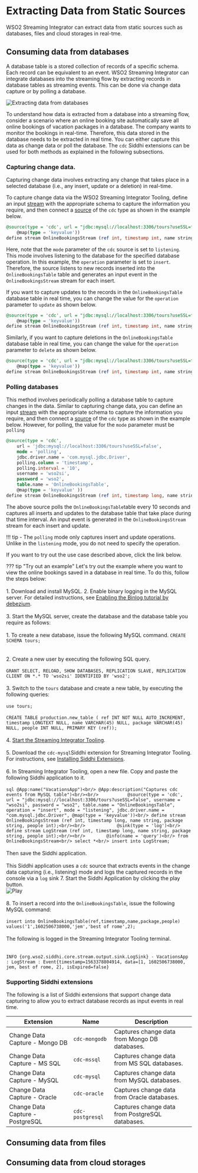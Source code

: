 # Extracting Data from Static Sources

WSO2 Streaming Integrator can extract data from static sources such as databases, files and cloud storages in real-tme. 

## Consuming data from databases

A database table is a stored collection of records of a specific schema. Each record can be equivalent to an event. WSO2 Streaming Integrator can integrate databases into the streaming flow by extracting records in database tables as streaming events. This can be done via change data capture or by polling a database.

![Extracting data from databases](../images/extracting-data-from-static-sources/extract-data-from-databases.png)

To understand how data is extracted from a database into a streaming flow, consider a scenario where an online booking site automatically save all online bookings of vacation packages in a database. The company wants to monitor the bookings in real-time. Therefore, this data stored in the database needs to be extracted in real time. You can either capture this data as change data or poll the database. The `cdc` Siddhi extensions can be used for both methods as explained in the following subsections.

### Capturing change data.

Capturing change data involves extracting any change that takes place in a selected database (i.e., any insert, update or a deletion) in real-time.

To capture change data via the WSO2 Streaming Integrator Tooling, define an input [stream](https://siddhi.io/en/v5.1/docs/query-guide/#stream) with the appropriate schema to capture the information you require, and then connect a [source](https://siddhi.io/en/v5.1/docs/query-guide/#source) of the `cdc` type as shown in the example below.

```sql
@source(type = 'cdc', url = "jdbc:mysql://localhost:3306/tours?useSSL=false", username = "wso2si", password = "wso2", table.name = "OnlineBookingsTable", operation = "insert", mode = "listening", jdbc.driver.name = "com.mysql.jdbc.Driver",
	@map(type = 'keyvalue'))
define stream OnlineBookingsStream (ref int, timestamp int, name string, package string, people int);
```
Here, note that the `mode` parameter of the `cdc` source is set to `listening`. This mode involves listening to the database for the specified database operation. In this example, the `operation` parameter is set to `insert`. Therefore, the source listens to new records inserted into the `OnlineBookingsTable` table and generates an input event in the `OnlineBookingsStream` stream for each insert.

If you want to capture updates to the records in the `OnlineBookingsTable` database table in real time, you can change the value for the `operation` parameter to `update` as shown below.

```sql
@source(type = 'cdc', url = "jdbc:mysql://localhost:3306/tours?useSSL=false", username = "wso2si", password = "wso2", table.name = "OnlineBookingsTable", operation = "update", mode = "listening", jdbc.driver.name = "com.mysql.jdbc.Driver",
	@map(type = 'keyvalue'))
define stream OnlineBookingsStream (ref int, timestamp int, name string, package string, people int);
```
Similarly, if you want to capture deletions in the `OnlineBookingsTable` database table in real time, you can change the value for the `operation` parameter to `delete` as shown below.

```sql
@source(type = 'cdc', url = "jdbc:mysql://localhost:3306/tours?useSSL=false", username = "wso2si", password = "wso2", table.name = "OnlineBookingsTable", operation = "delete", mode = "listening", jdbc.driver.name = "com.mysql.jdbc.Driver",
	@map(type = 'keyvalue'))
define stream OnlineBookingsStream (ref int, timestamp int, name string, package string, people int);
```

### Polling databases

This method involves periodically polling a database table to capture changes in the data. Similar to capturing change data, you can  define an input [stream](https://siddhi.io/en/v5.1/docs/query-guide/#stream) with the appropriate schema to capture the information you require, and then connect a [source](https://siddhi.io/en/v5.1/docs/query-guide/#source) of the `cdc` type as shown in the example below. However, for polling, the value for the `mode` parameter must be `polling`

```sql
@source(type = 'cdc',
    url = 'jdbc:mysql://localhost:3306/tours?useSSL=false',
    mode = 'polling',
    jdbc.driver.name = 'com.mysql.jdbc.Driver',
    polling.column = 'timestamp',
    polling.interval = '10',
    username = 'wso2si',
    password = 'wso2',
    table.name = 'OnlineBookingsTable',
    @map(type = 'keyvalue' ))
define stream OnlineBookingsStream (ref int, timestamp long, name string, package string, people int);
```
The above source polls the `OnlineBookingsTable`table every 10 seconds and captures all inserts and updates to the database table that take place during that time interval. An input event is generated in the `OnlineBookingsStream` stream for each insert and update.

!!! tip
    - The `polling` mode only captures insert and update operations. Unlike in the `listening` mode, you do not need to specify the operation.
    

If you want to try out the use case described above, click the link below.

??? tip "Try out an example"
    Let's try out the example where you want to view the online bookings saved in a database in real time. To do this, follow the steps below:<br/><br/>
    1. Download and install MySQL.
    2. Enable binary logging in the MySQL server. For detailed instructions, see [Enabling the Binlog tutorial by debezium](https://debezium.io/docs/connectors/mysql/#enabling-the-binlog).<br/><br/>
    3. Start the MySQL server, create the database and the database table you require as follows:<br/><br/>
        1. To create a new database, issue the following MySQL command.
            ```
            CREATE SCHEMA tours;
            ```<br/><br/>   
        2. Create a new user by executing the following SQL query.<br/><br/>
           ```
           GRANT SELECT, RELOAD, SHOW DATABASES, REPLICATION SLAVE, REPLICATION CLIENT ON *.* TO 'wso2si' IDENTIFIED BY 'wso2';
           ```<br/><br/>
        3. Switch to the `tours` database and create a new table, by executing the following queries:<br/><br/>
            `use tours;`<br/><br/>
            `CREATE TABLE production.new_table (
              ref INT NOT NULL AUTO_INCREMENT,
              timestamp LONGTEXT NULL,
              name VARCHAR(45) NULL,
              package VARCHAR(45) NULL,
              people INT NULL,
              PRIMARY KEY (ref));`<br/><br/>
        4. [Start the Streaming Integrator Tooling](../develop/streaming-integrator-studio-overview.md/#starting-streaming-integrator-tooling).<br/><br/>
        5. Download the `cdc-mysql`Siddhi extension for Streaming Integrator Tooling. For instructions, see [Installing Siddhi Extensions](../develop/installing-siddhi-extensions.md/#installing-an-extension).<br/><br/>
        6. In Streaming Integrator Tooling, open a new file. Copy and paste the following Siddhi application to it.<br/><br/>
            ```sql
            @App:name("VacationsApp")<br/>
            @App:description("Captures cdc events from MySQL table")<br/><br/>          
            @source(type = 'cdc', url = "jdbc:mysql://localhost:3306/tours?useSSL=false", username = "wso2si", password = "wso2", table.name = "OnlineBookingsTable", operation = "insert", mode = "listening", jdbc.driver.name = "com.mysql.jdbc.Driver",
                @map(type = 'keyvalue'))<br/>
            define stream OnlineBookingsStream (ref int, timestamp long, name string, package string, people int);<br/><br/>           
            @sink(type = 'log')<br/>
            define stream LogStream (ref int, timestamp long, name string, package string, people int);<br/><br/>       
            @info(name = 'query')<br/>
            from OnlineBookingsStream<br/>
            select *<br/>
            insert into LogStream;
            ```<br/><br/>
            Then save the Siddhi application.<br/><br/>This Siddhi application uses a `cdc` source that extracts events in the change data capturing (i.e., listening) mode and logs the captured records in the console via a `log` sink
        7. Start the Siddhi Application  by clicking the play button.<br/>
            ![Play](../images/extracting-data-from-static-sources/play.png)<br/><br/>
        8. To insert a record into the `OnlineBookingsTable`, issue the following MySQL command:<br/><br/>
            `insert into OnlineBookingsTable(ref,timestamp,name,package,people) values('1',1602506738000,'jem','best of rome',2);`<br/><br/>
            The following is logged in the Streaming Integrator Tooling terminal.<br/><br/>            
            `INFO {org.wso2.siddhi.core.stream.output.sink.LogSink} - VacationsApp : LogStream : Event{timestamp=1563378804914, data=[1, 1602506738000, jem, best of rome, 2], isExpired=false}`


### Supporting Siddhi extensions

The following is a list of Siddhi extensions that support change data capturing to allow you to extract database records as input events in real time.

| **Extension**                    | **Name**         | **Description**                                 |
|----------------------------------|------------------|-------------------------------------------------|
| Change Data Capture - Mongo DB   | `cdc-mongodb`    | Captures change data from Mongo DB databases.   | 
| Change Data Capture - MS SQL     | `cdc-mssql`      | Captures change data from MS SQL databases.     |
| Change Data Capture - MySQL      | `cdc-mysql`      | Captures change data from MySQL databases.      | 
| Change Data Capture - Oracle     | `cdc-oracle`     | Captures change data from Oracle databases.     |
| Change Data Capture - PostgreSQL | `cdc-postgresql` | Captures change data from PostgreSQL databases. |


## Consuming data from files

## Consuming data from cloud storages